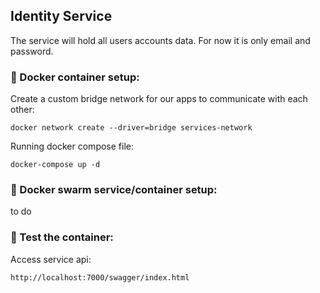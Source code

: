 ## Identity Service 
The service will hold all users accounts data. For now it is only email and password.

### :small_blue_diamond: Docker container setup:
Create a custom bridge network for our apps to communicate with each other:
```
docker network create --driver=bridge services-network
```

Running docker compose file:
```
docker-compose up -d
```

### :small_blue_diamond: Docker swarm service/container setup:
to do

### :small_blue_diamond: Test the container:

Access service api:
```
http://localhost:7000/swagger/index.html
```
